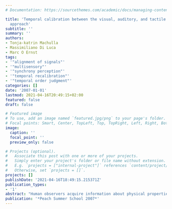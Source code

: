 ```yaml
---
# Documentation: https://sourcethemes.com/academic/docs/managing-content/

title: 'Temporal calibration between the visual, auditory, and tactile senses: A psychophysical
  approach'
subtitle: ''
summary: ''
authors:
- Tonja-katrin Machulla
- Massimiliano Di Luca
- Marc O Ernst
tags:
- '"alignment of signals"'
- '"multisensory"'
- '"synchrony perception"'
- '"temporal recalibration"'
- '"temporal order judgment"'
categories: []
date: '2007-01-01'
lastmod: 2021-04-16T20:49:15+02:00
featured: false
draft: false

# Featured image
# To use, add an image named `featured.jpg/png` to your page's folder.
# Focal points: Smart, Center, TopLeft, Top, TopRight, Left, Right, BottomLeft, Bottom, BottomRight.
image:
  caption: ''
  focal_point: ''
  preview_only: false

# Projects (optional).
#   Associate this post with one or more of your projects.
#   Simply enter your project's folder or file name without extension.
#   E.g. `projects = ["internal-project"]` references `content/project/deep-learning/index.md`.
#   Otherwise, set `projects = []`.
projects: []
publishDate: '2021-04-16T18:49:15.215371Z'
publication_types:
- '1'
abstract: "Human observers acquire information about physical properties of the environment through different sensory modalities. For natural events, these sensory signals show a specific temporal, spatial and contextual configuration that aids the integration into a coherent multisensory percept. For multimodal virtual environments, however, signals have to be created and displayed separately for different modalities, which may result in a miscalibration of these signals. This, in turn, can greatly reduce the observer's sense of immersion and presence. Using psychophysical methods, we investigate fundamental questions regarding how the temporal alignment of signals from the visual, auditory and tactile modalities is achieved. A first project examines the perception of subjective simultaneity of signals. Simultaneity detection poses a non-trivial matching problem to the human brain: physical and neural transmission times differ greatly between the senses. As there is only partial compensation for these differential delays, subjective simultaneity may result from presenting stimuli with a physical delay. Here, we are interested in whether this phenomenon reflects an amodal timing mechanism that works across all modalities in a uniform fashion. Further, we look at the sensitivity for asynchrony detection for different modality pairs as well as at interindividual differences. In a second project, we examine the ability of the human cognitive system to adapt to asynchronous information in different modalities. Adaptation may be used to reduce the disruptive effects of temporal miscalibration between signals in different modalities. We are interested in the strength of adaptation as well as the mechanism underlying this effect. Future projects aim at the investigation of - the precise relationship between the perception of synchrony and multimodal integration, - the influence of prior knowledge about a common origin of signals on the perception of synchrony - the influence of timing on the perception of cause and effect - the neural basis of the detection of synchrony In conclusion, our research seeks to understand the mechanisms underlying temporal calibration between different sensory modalities with the goal to identify factors that foster multimodal integration and, in turn, the sense of presence."
publication: '*Peach Summer School 2007*'
---
```

